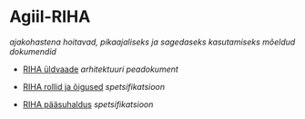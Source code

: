 # Agiil-RIHA

_ajakohastena hoitavad, pikaajaliseks ja sagedaseks kasutamiseks mõeldud dokumendid_

- [RIHA üldvaade](docs/YLDVAADE.md) _arhitektuuri peadokument_

- [RIHA rollid ja õigused](docs/Rollid.md) _spetsifikatsioon_

- [RIHA pääsuhaldus](docs/Paasuhaldus.md) _spetsifikatsioon_
 

